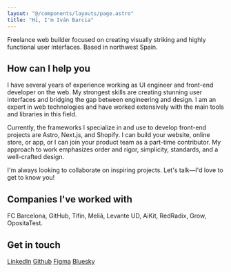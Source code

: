 ```yaml
---
layout: "@/components/layouts/page.astro"
title: "Hi, I'm Iván Barcia"
---
```


Freelance web builder focused on creating visually striking and highly functional user interfaces. Based in northwest Spain.

## How can I help you

I have several years of experience working as UI engineer and front-end developer on the web. My strongest skills are creating stunning user interfaces and bridging the gap between engineering and design. I am an expert in web technologies and have worked extensively with the main tools and libraries in this field.

Currently, the frameworks I specialize in and use to develop front-end projects are Astro, Next.js, and Shopify. I can build your website, online store, or app, or I can join your product team as a part-time contributor. My approach to work emphasizes order and rigor, simplicity, standards, and a well-crafted design.

I'm always looking to collaborate on inspiring projects. Let's talk—I'd love to get to know you!

## Companies I've worked with

FC Barcelona, GitHub, Tifin, Meliã, Levante UD, AiKit, RedRadix, Grow, OpositaTest.

## Get in touch

[LinkedIn](https://www.linkedin.com/in/ivanbarcia/)
[Github](https://github.com/barcia)
[Figma](https://www.figma.com/@barcia)
[Bluesky](https://bsky.app/profile/barcia.dev)
